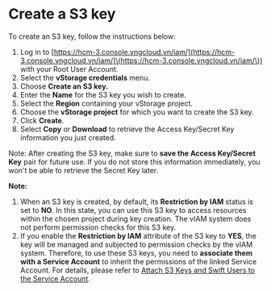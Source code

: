 # Create a S3 key

To create an S3 key, follow the instructions below:

1. Log in to [https://hcm-3.console.vngcloud.vn/iam/](https://hcm-3.console.vngcloud.vn/iam/]\(https://hcm-3.console.vngcloud.vn/iam/\)) with your Root User Account.
2. Select the **vStorage credentials** menu.
3. Choose **Create an S3 key.**
4. Enter the **Name** for the S3 key you wish to create.
5. Select the **Region** containing your vStorage project.
6. Choose the **vStorage project** for which you want to create the S3 key.
7. Click **Create**.
8. Select **Copy** or **Download** to retrieve the Access Key/Secret Key information you just created.

Note: After creating the S3 key, make sure to **save the Access Key/Secret Key** pair for future use. If you do not store this information immediately, you won't be able to retrieve the Secret Key later.

**Note:** &#x20;

1. When an S3 key is created, by default, its **Restriction by IAM** status is set to **NO**. In this state, you can use this S3 key to access resources within the chosen project during key creation. The vIAM system does not perform permission checks for this S3 key.
2. If you enable the **Restriction by IAM** attribute of the S3 key to **YES**, the key will be managed and subjected to permission checks by the vIAM system. Therefore, to use these S3 keys, you need to **associate them with a Service Account** to inherit the permissions of the linked Service Account. For details, please refer to [Attach S3 Keys and Swift Users to the Service Account](https://docs.vngcloud.vn/display/VSEN/Attach+S3+Keys+and+Swift+Users+to+the+Service+Account).

